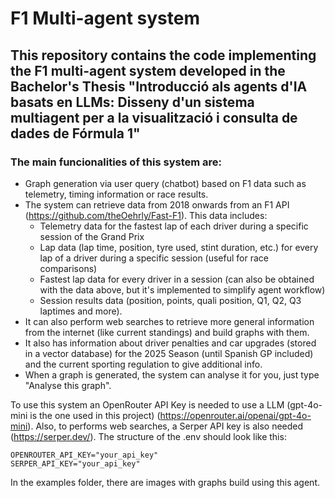 # F1 Multi-agent system 

## This repository contains the code implementing the F1 multi-agent system developed in the Bachelor's Thesis "Introducció als agents d'IA basats en LLMs: Disseny d'un sistema multiagent per a la visualització i consulta de dades de Fórmula 1"

### The main funcionalities of this system are:

- Graph generation via user query (chatbot) based on F1 data such as telemetry, timing information or race results.
- The system can retrieve data from 2018 onwards from an F1 API (https://github.com/theOehrly/Fast-F1). This data includes:
    - Telemetry data for the fastest lap of each driver during a specific session of the Grand Prix
    - Lap data (lap time, position, tyre used, stint duration, etc.) for every lap of a driver during a specific session (useful for race comparisons)
    - Fastest lap data for every driver in a session (can also be obtained with the data above, but it's implemented to simplify agent workflow)
    - Session results data (position, points, quali position, Q1, Q2, Q3 laptimes and more).
- It can also perform web searches to retrieve more general information from the internet (like current standings) and build graphs with them.
- It also has information about driver penalties and car upgrades (stored in a vector database) for the 2025 Season (until Spanish GP included) and the current sporting regulation to give additional info.
- When a graph is generated, the system can analyse it for you, just type "Analyse this graph".

To use this system an OpenRouter API Key is needed to use a LLM (gpt-4o-mini is the one used in this project) (https://openrouter.ai/openai/gpt-4o-mini). Also, to performs web searches, a Serper API key is also needed (https://serper.dev/).
The structure of the .env should look like this:
```
OPENROUTER_API_KEY="your_api_key"
SERPER_API_KEY="your_api_key"
```

In the examples folder, there are images with graphs build using this agent.
